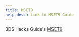 ```yaml
---
title: MSET9
help-desc: Link to MSET9 Guide
---
```


3DS Hacks Guide's [MSET9](https://3ds.hacks.guide/installing-boot9strap-(mset9))
